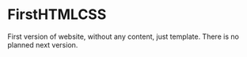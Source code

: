 # FirstHTMLCSS
First version of website, without any content, just template.
There is no planned next version.
